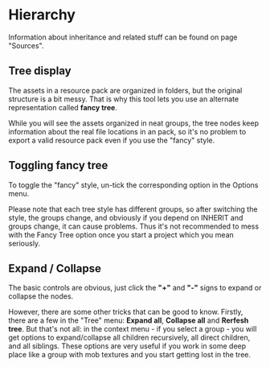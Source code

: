 # Hierarchy

Information about inheritance and related stuff can be found on page "Sources".


## Tree display

The assets in a resource pack are organized in folders, but the original structure is a bit messy.
That is why this tool lets you use an alternate representation called **fancy tree**.

While you will see the assets organized in neat groups, the tree nodes keep information about
the real file locations in an pack, so it's no problem to export a valid resource pack even
if you use the "fancy" style.


## Toggling fancy tree

To toggle the "fancy" style, un-tick the corresponding option in the Options menu.

Please note that each tree style has different groups, so after switching the style,
the groups change, and obviously if you depend on INHERIT and groups change, it can
cause problems. Thus it's not recommended to mess with the Fancy Tree option once
you start a project which you mean seriously.


## Expand / Collapse

The basic controls are obvious, just click the **"+"** and **"-"** signs to expand or
collapse the nodes.

However, there are some other tricks that can be good to know. Firstly, there are a few
in the "Tree" menu: **Expand all**, **Collapse all** and **Rerfesh tree**. 
But that's not all: in the context menu - if you select a group - you will get options to
expand/collapse all children recursively, all direct children, and all siblings. These options are very
useful if you work in some deep place like a group with mob textures and you start getting
lost in the tree.
